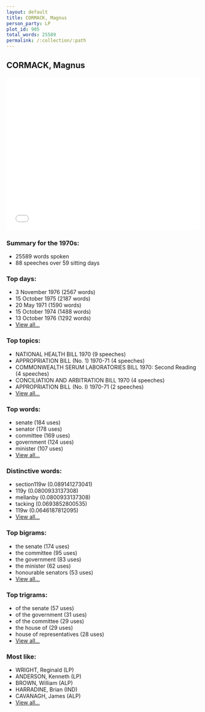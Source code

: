 ```yaml
---
layout: default
title: CORMACK, Magnus
person_party: LP
plot_id: 905
total_words: 25589
permalink: /:collection/:path
---
```


## CORMACK, Magnus

<iframe width="100%" height="400" frameborder="0" scrolling="no" src="//plot.ly/~wragge/905.embed"></iframe>


### Summary for the 1970s:

* 25589 words spoken
* 88 speeches over 59 sitting days


### Top days:

* 3 November 1976 (2567 words)
* 15 October 1975 (2187 words)
* 20 May 1971 (1590 words)
* 15 October 1974 (1488 words)
* 13 October 1976 (1292 words)
* [View all...](days/)


### Top topics:

* NATIONAL HEALTH BILL 1970 (9 speeches)
* APPROPRIATION BILL (No. 1) 1970-71 (4 speeches)
* COMMONWEALTH SERUM LABORATORIES BILL 1970: Second Reading (4 speeches)
* CONCILIATION AND ARBITRATION BILL 1970 (4 speeches)
* APPROPRIATION BILL (No. I) 1970-71 (2 speeches)
* [View all...](topics/)


### Top words:

* senate (184 uses)
* senator (178 uses)
* committee (169 uses)
* government (124 uses)
* minister (107 uses)
* [View all...](words/)


### Distinctive words:

* section119w (0.089141273041)
* 119y (0.0800933137308)
* mellanby (0.0800933137308)
* tacking (0.0693852800535)
* 119w (0.0646187812095)
* [View all...](sig_words/)


### Top bigrams:

* the senate (174 uses)
* the committee (95 uses)
* the government (83 uses)
* the minister (62 uses)
* honourable senators (53 uses)
* [View all...](bigrams/)


### Top trigrams:

* of the senate (57 uses)
* of the government (31 uses)
* of the committee (29 uses)
* the house of (29 uses)
* house of representatives (28 uses)
* [View all...](trigrams/)


### Most like:

* WRIGHT, Reginald (LP)
* ANDERSON, Kenneth (LP)
* BROWN, William (ALP)
* HARRADINE, Brian (IND)
* CAVANAGH, James (ALP)
* [View all...](similarities/)
